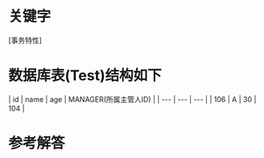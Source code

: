 # 关键字

[事务特性]

# 数据库表(Test)结构如下
| id | name | age | MANAGER(所属主管人ID) |
| --- | --- | --- |
| 106 | A | 30 | 104 |




# 参考解答



